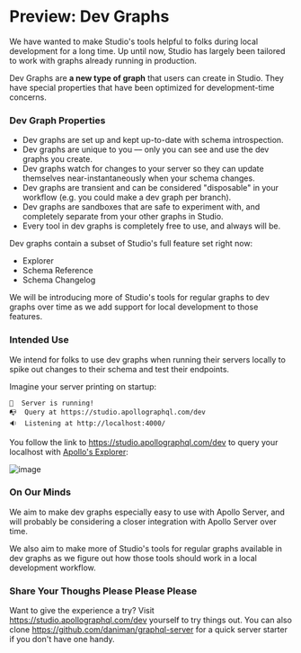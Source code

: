 # Preview: Dev Graphs

We have wanted to make Studio's tools helpful to folks during local development for a long time. Up until now, Studio has largely been tailored to work with graphs already running in production.

Dev Graphs are **a new type of graph** that users can create in Studio. They have special properties that have been optimized for development-time concerns.

### Dev Graph Properties

- Dev graphs are set up and kept up-to-date with schema introspection.
- Dev graphs are unique to you –– only you can see and use the dev graphs you create.
- Dev graphs watch for changes to your server so they can update themselves near-instantaneously when your schema changes.
- Dev graphs are transient and can be considered "disposable" in your workflow (e.g. you could make a dev graph per branch).
- Dev graphs are sandboxes that are safe to experiment with, and completely separate from your other graphs in Studio.
- Every tool in dev graphs is completely free to use, and always will be.

Dev graphs contain a subset of Studio's full feature set right now:

- Explorer
- Schema Reference
- Schema Changelog

We will be introducing more of Studio's tools for regular graphs to dev graphs over time as we add support for local development to those features.

### Intended Use

We intend for folks to use dev graphs when running their servers locally to spike out changes to their schema and test their endpoints.

Imagine your server printing on startup:

```
🚀  Server is running!
📭  Query at https://studio.apollographql.com/dev
🔉  Listening at http://localhost:4000/
```

You follow the link to https://studio.apollographql.com/dev to query your localhost with [Apollo's Explorer](https://www.apollographql.com/blog/introducing-the-apollo-explorer/):

![image](https://user-images.githubusercontent.com/5922187/94214674-0243d600-fe8f-11ea-9e3b-b08fe7facc90.png)

### On Our Minds

We aim to make dev graphs especially easy to use with Apollo Server, and will probably be considering a closer integration with Apollo Server over time.

We also aim to make more of Studio's tools for regular graphs available in dev graphs as we figure out how those tools should work in a local development workflow.

### Share Your Thoughs Please Please Please

Want to give the experience a try? Visit https://studio.apollographql.com/dev yourself to try things out. You can also clone https://github.com/daniman/graphql-server for a quick server starter if you don't have one handy.

